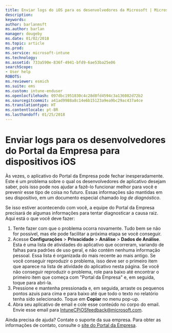 ```yaml
---
title: Enviar logs do iOS para os desenvolvedores da Microsoft | Microsoft Docs
description: 
keywords: 
author: barlanmsft
ms.author: barlan
manager: dougeby
ms.date: 01/02/2018
ms.topic: article
ms.prod: 
ms.service: microsoft-intune
ms.technology: 
ms.assetid: 733a590e-836f-4941-bfd9-6ae53ba25e06
searchScope:
- User help
ROBOTS: 
ms.reviewer: esmich
ms.suite: ems
ms.custom: intune-enduser
ms.openlocfilehash: 097dbc1951830c4c28d8fd4594c3a136082d72b2
ms.sourcegitcommit: a41ad9988a8c14e6b15123a9ea9bc29ac437a4ce
ms.translationtype: HT
ms.contentlocale: pt-BR
ms.lasthandoff: 01/25/2018
---
```

# <a name="send-logs-to-the-company-portal-developers-for-ios-devices"></a>Enviar logs para os desenvolvedores do Portal da Empresa para dispositivos iOS

Às vezes, o aplicativo do Portal da Empresa pode fechar inesperadamente. Este é um problema sobre o qual os desenvolvedores de aplicativo desejam saber, pois isso pode nos ajudar a fazê-lo funcionar melhor para você e prevenir esse tipo de coisa no futuro. Essas informações são mantidas em seu dispositivo, em um documento especial chamado _log de diagnóstico_.

Se isso estiver acontecendo com você, a equipe do Portal da Empresa precisará de algumas informações para tentar diagnosticar a causa raiz. Aqui está o que você deve fazer:

1.  Tente fazer com que o problema ocorra novamente. Tudo bem se não for possível, mas ele pode facilitar a próxima etapa se você conseguir.
2.  Acesse __Configurações__ > __Privacidade__ > __Análise__ > __Dados de Análise__. Esta é uma lista de atividades do aplicativo que ocorreram, variando de falhas para padrões de uso geral, e não contém nenhuma informação pessoal. Essa lista é organizada do mais recente ao mais antigo. Se você conseguir reproduzir o problema, isso deve ser o primeiro item que aparece na lista de atividade do aplicativo nesta página. Se você não conseguir reproduzir o problema, role para baixo até encontrar o primeiro item que começa com "Portal da Empresa" e, em seguida, toque para abri-la.
3.  Pressione e mantenha pressionada e, em seguida, arraste os pequenos pontos azuis para cima e para baixo até que todo o texto no relatório tenha sido selecionado. Toque em __Copiar__ no menu pop-up.
4.  Abra seu aplicativo de email e cole esse conteúdo no corpo do email. Envie esse email para <a href="mailto:IntuneCPiOSfeedback@microsoft.com?subject=My Company Portal App Closed Unexpectedly&body=Press and hold, then paste your copied Company Portal app logs here.">IntuneCPiOSfeedback@microsoft.com</a>.

Ainda precisa de ajuda? Contate o suporte da sua empresa. Para obter as informações de contato, consulte o [site do Portal da Empresa](https://portal.manage.microsoft.com#HelpDeskDialog).
